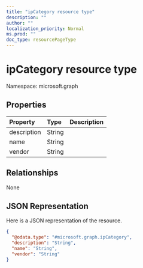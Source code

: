 ```yaml
---
title: "ipCategory resource type"
description: ""
author: ""
localization_priority: Normal
ms.prod: ""
doc_type: resourcePageType
---
```


# ipCategory resource type


Namespace: microsoft.graph



## Properties
|Property|Type|Description|
|:---|:---|:---|
|description|String||
|name|String||
|vendor|String||

## Relationships
None

## JSON Representation
Here is a JSON representation of the resource.
<!-- {
  "blockType": "resource",
  "@odata.type": "microsoft.graph.ipCategory"
}
-->
``` json
{
  "@odata.type": "#microsoft.graph.ipCategory",
  "description": "String",
  "name": "String",
  "vendor": "String"
}
```

